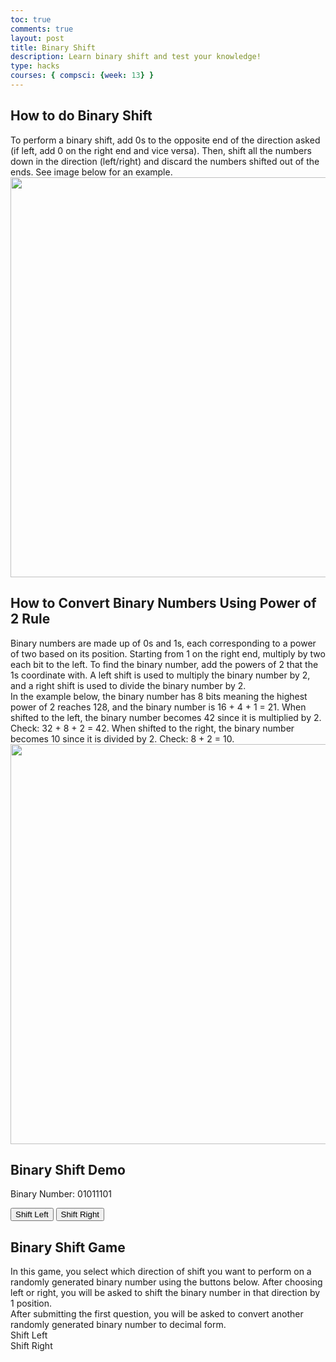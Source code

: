 ```yaml
---
toc: true
comments: true
layout: post
title: Binary Shift
description: Learn binary shift and test your knowledge!
type: hacks
courses: { compsci: {week: 13} }
---
```


<html lang="en">
<h2>How to do Binary Shift</h2>
<div>To perform a binary shift, add 0s to the opposite end of the direction asked (if left, add 0 on the right end and vice versa). Then, shift all the numbers down in the direction (left/right) and discard the numbers shifted out of the ends. See image below for an example.</div>
<img src="{{site.baseurl}}/images/shift.png" width="640" length="480">

<h2>How to Convert Binary Numbers Using Power of 2 Rule</h2>
<div>Binary numbers are made up of 0s and 1s, each corresponding to a power of two based on its position. Starting from 1 on the right end, multiply by two each bit to the left. To find the binary number, add the powers of 2 that the 1s coordinate with. A left shift is used to multiply the binary number by 2, and a right shift is used to divide the binary number by 2.</div>
<div>In the example below, the binary number has 8 bits meaning the highest power of 2 reaches 128, and the binary number is 16 + 4 + 1 = 21. When shifted to the left, the binary number becomes 42 since it is multiplied by 2. Check: 32 + 8 + 2 = 42. When shifted to the right, the binary number becomes 10 since it is divided by 2. Check: 8 + 2 = 10.</div>
<img src="{{site.baseurl}}/images/binaryshift.png" width="640" length="480">

<head>
  <meta charset="UTF-8">
  <meta name="viewport" content="width=device-width, initial-scale=1.0">

  <h2>Binary Shift Demo</h2>
</head>
<body>

  <p>Binary Number: <span id="binaryNumber">01011101</span></p>

  <button class="button" onclick="shiftLeft()">Shift Left</button>
  <button class="button" onclick="shiftRight()">Shift Right</button>
</body>

<head>
  <meta charset="UTF-8">
  <meta name="viewport" content="width=device-width, initial-scale=1.0">

  <h2>Binary Shift Game</h2>
</head>
<body>
  <div>In this game, you select which direction of shift you want to perform on a randomly generated binary number using the buttons below. After choosing left or right, you will be asked to shift the binary number in that direction by 1 position.</div>
  
  <div>After submitting the first question, you will be asked to convert another randomly generated binary number to decimal form.</div>
  <div class="container">
    <div class="output" id="output"></div>
    <div class="button" id="left-shift" onclick="shift('left')">Shift Left</div>
    <div class="button" id="right-shift" onclick="shift('right')">Shift Right</div>
  </div>
  <script src="script.js"></script>
</body>
</html>

<script>
// demo code
let binaryNumber = parseInt("01011101", 2); // Initial binary number (in decimal form)

function updateBinaryDisplay() {
  document.getElementById("binaryNumber").textContent = binaryNumber.toString(2).padStart(8, '0');
}

function shiftLeft() {
  binaryNumber <<= 1; // Shift the binary number to the left
  updateBinaryDisplay();
}

function shiftRight() {
  binaryNumber >>= 1; // Shift the binary number to the right
  updateBinaryDisplay();
}

// game code
// generate a random binary number with certain number of bits
function generateBinaryNumber(bits) {
  return Math.floor(Math.random() * Math.pow(2, bits)).toString(2).padStart(bits, '0');
}
// direction of shift
function shift(direction) {
  const output = document.getElementById('output');
  const binaryNumber = generateBinaryNumber(8); // here you can change the number of bits, right now there are 8
  const positions = 1; // may code random position in the future
  const input = prompt(`Enter the result of ${direction === 'left' ? 'left' : 'right'} shifting the binary number: ${binaryNumber} by ${positions} positions`);
  const answer = direction === 'left'
    ? binaryNumber.slice(positions) + '0'.repeat(positions)
    : '0'.repeat(positions) + binaryNumber.slice(0, -positions);
  // input feedback
  if (input === answer) {
    alert('Correct! :)');
  } else {
    alert(`Incorrect >:( The correct answer is ${answer}. Please review binary shift explanation above.`);
  }
  powerOf2();
}
// binary to decimal using power of 2 rule
function powerOf2(){
  const binaryNumber = generateBinaryNumber(8);
  const decimalValue = binaryToDecimal(binaryNumber);
  const input = prompt(`Enter the decimal value of the binary number: ${binaryNumber}`);
  if (parseInt(input, 10) === decimalValue) {
    alert('Correct! :)');
  } else {
    alert(`Incorrect >:( The correct answer is ${decimalValue}. Please review binary to decimal conversion.`);
  }
}
function binaryToDecimal(binary) {
  return parseInt(binary, 2);
}
</script>

<script src="{{site.baseurl}}/assets/js/three.r134.min.js"></script>
<script src="{{site.baseurl}}/assets/js/vanta.clouds.min.js"></script>

<script>

VANTA.CLOUDS ({
  el: "#animation",
  mouseControls: true,
  touchControls: true,
  gyroControls: false,
  minHeight: 200.00,
  minWidth: 200.00,
  skyColor: 0xf9d1d1,
  cloudColor: 0xbba2a8,
  cloudShadowColor: 0x905167,
  sunColor: 0x845d66,
  sunGlareColor: 0x5e2610,
  speed: 0.80
})
</script>